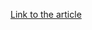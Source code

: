 [Link to the article](https://unit42.paloaltonetworks.com/indirect-prompt-injection-poisons-ai-longterm-memory/)
